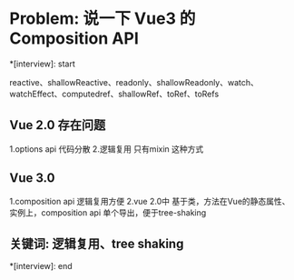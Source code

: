 # Problem: 说一下 Vue3 的 Composition API

*[interview]: start

reactive、shallowReactive、readonly、shallowReadonly、watch、watchEffect、computedref、shallowRef、toRef、toRefs

## Vue 2.0 存在问题
1.options api 代码分散
2.逻辑复用 只有mixin 这种方式

## Vue 3.0
1.composition api 逻辑复用方便
2.vue 2.0中 基于类，方法在Vue的静态属性、实例上，composition api 单个导出，便于tree-shaking

## 关键词: 逻辑复用、tree shaking
*[interview]: end
